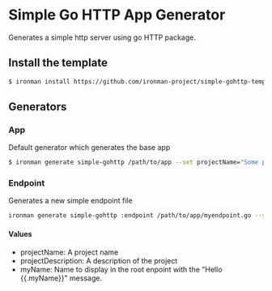 # Simple Go HTTP App Generator

Generates a simple http server using go HTTP package.


## Install the template

```sh
$ ironman install https://github.com/ironman-project/simple-gohttp-template.git
```


## Generators

### App

Default generator which generates the base app

 ```sh
 $ ironman generate simple-gohttp /path/to/app --set projectName="Some project name",projectDescription="Some project description"
 ```

 ### Endpoint

 Generates a new simple endpoint file

 ```sh
 ironman generate simple-gohttp :endpoint /path/to/app/myendpoint.go --set endpoint="/myendpoint" 
 ```

 #### Values

 * projectName: A project name
 * projectDescription: A description of the project
 * myName: Name to display in the root enpoint with the "Hello {{.myName}}" message.


